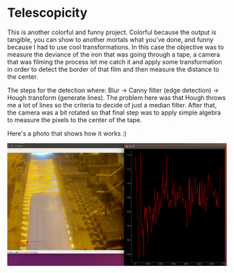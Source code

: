 # Telescopicity

This is another colorful and funny project. Colorful because the output is tangible, you can show to another mortals what you've done, and funny because I had to use cool transformations. In this case the objective was to measure the deviance of the iron that was going through a tape, a camera that was filming the process let me catch it and apply some transformation in order to detect the border of that film and then measure the distance to the center. 

The steps for the detection where: Blur -> Canny filter (edge detection) -> Hough transform (generate lines). The problem here was that Hough throws me a lot of lines so the criteria to decide of just a median filter. After that, the camera was a bit rotated so that final step was to apply simple algebra to measure the pixels to the center of the tape.

Here's a photo that shows how it works :)

![Screenshot](Demo.png)


